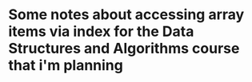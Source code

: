 # Some notes about accessing array items via index for the Data Structures and Algorithms course that i'm planning
